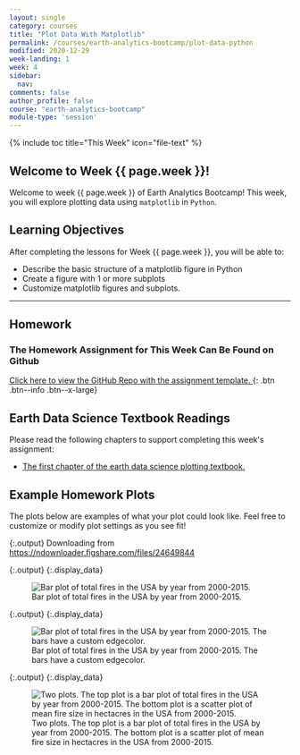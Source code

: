 ```yaml
---
layout: single
category: courses
title: "Plot Data With Matplotlib"
permalink: /courses/earth-analytics-bootcamp/plot-data-python
modified: 2020-12-29
week-landing: 1
week: 4
sidebar:
  nav:
comments: false
author_profile: false
course: "earth-analytics-bootcamp"
module-type: 'session'
---
```

{% include toc title="This Week" icon="file-text" %}

<div class="notice--info" markdown="1">

## <i class="fa fa-ship" aria-hidden="true"></i> Welcome to Week {{ page.week }}!

Welcome to week {{ page.week }} of Earth Analytics Bootcamp! This week, you will explore 
plotting data using `matplotlib` in `Python`. 

## <i class="fa fa-graduation-cap" aria-hidden="true"></i> Learning Objectives

After completing the lessons for Week {{ page.week }}, you will be able to:

* Describe the basic structure of a matplotlib figure in Python
* Create a figure with 1 or more subplots
* Customize matplotlib figures and subplots.

*******

## <i class="fa fa-pencil-square-o" aria-hidden="true"></i> Homework 

### The Homework Assignment for This Week Can Be Found on Github 

<a href="https://github.com/earthlab-education/bootcamp-2020-04-plots-template" target="_blank"> <i class="fa fa-link" aria-hidden="true"></i> Click here to view the GitHub Repo with the assignment template. </a>{: .btn .btn--info .btn--x-large}


## <i class="fa fa-book"></i> Earth Data Science Textbook Readings

Please read the following chapters to support completing this week's assignment:

* <a href="https://www.earthdatascience.org/courses/scientists-guide-to-plotting-data-in-python/plot-with-matplotlib/">The first chapter of the earth data science plotting textbook.</a>

</div>


## Example Homework Plots

The plots below are examples of what your plot could look like. Feel free to
customize or modify plot settings as you see fit! 


{:.output}
    Downloading from https://ndownloader.figshare.com/files/24649844



{:.output}
{:.display_data}

<figure>

<img src = "{{ site.url }}/images/courses/ea-bootcamp/04-plotting/2020-12-08-matplotlib-landing/2020-12-08-matplotlib-landing_2_1.png" alt = "Bar plot of total fires in the USA by year from 2000-2015.">
<figcaption>Bar plot of total fires in the USA by year from 2000-2015.</figcaption>

</figure>





{:.output}
{:.display_data}

<figure>

<img src = "{{ site.url }}/images/courses/ea-bootcamp/04-plotting/2020-12-08-matplotlib-landing/2020-12-08-matplotlib-landing_3_0.png" alt = "Bar plot of total fires in the USA by year from 2000-2015. The bars have a custom edgecolor.">
<figcaption>Bar plot of total fires in the USA by year from 2000-2015. The bars have a custom edgecolor.</figcaption>

</figure>





{:.output}
{:.display_data}

<figure>

<img src = "{{ site.url }}/images/courses/ea-bootcamp/04-plotting/2020-12-08-matplotlib-landing/2020-12-08-matplotlib-landing_4_0.png" alt = "Two plots. The top plot is a bar plot of total fires in the USA by year from 2000-2015. The bottom plot is a scatter plot of mean fire size in hectacres in the USA from 2000-2015.">
<figcaption>Two plots. The top plot is a bar plot of total fires in the USA by year from 2000-2015. The bottom plot is a scatter plot of mean fire size in hectacres in the USA from 2000-2015.</figcaption>

</figure>



